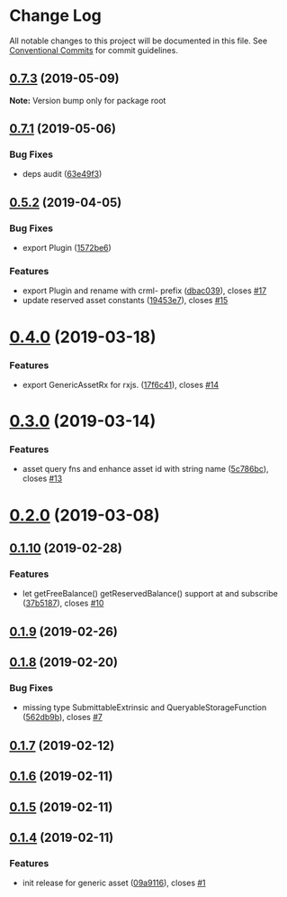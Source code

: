 # Change Log

All notable changes to this project will be documented in this file.
See [Conventional Commits](https://conventionalcommits.org) for commit guidelines.

## [0.7.3](https://bitbucket.org/centralitydev/cennznet-js-generic-asset/compare/v0.7.1...v0.7.3) (2019-05-09)

**Note:** Version bump only for package root





## [0.7.1](https://bitbucket.org/centralitydev/cennznet-js-generic-asset/compare/v0.7.0...v0.7.1) (2019-05-06)


### Bug Fixes

* deps audit ([63e49f3](https://bitbucket.org/centralitydev/cennznet-js-generic-asset/commits/63e49f3))





## [0.5.2](https://bitbucket.org/centralitydev/cennznet-js-generic-asset/compare/v0.5.1...v0.5.2) (2019-04-05)


### Bug Fixes

* export Plugin ([1572be6](https://bitbucket.org/centralitydev/cennznet-js-generic-asset/commits/1572be6))


### Features

* export Plugin and rename with crml- prefix ([dbac039](https://bitbucket.org/centralitydev/cennznet-js-generic-asset/commits/dbac039)), closes [#17](https://bitbucket.org/centralitydev/cennznet-js-generic-asset/issue/17)
* update reserved asset constants ([19453e7](https://bitbucket.org/centralitydev/cennznet-js-generic-asset/commits/19453e7)), closes [#15](https://bitbucket.org/centralitydev/cennznet-js-generic-asset/issue/15)



# [0.4.0](https://bitbucket.org/centralitydev/cennznet-js-generic-asset/compare/v0.3.0...v0.4.0) (2019-03-18)


### Features

* export GenericAssetRx for rxjs. ([17f6c41](https://bitbucket.org/centralitydev/cennznet-js-generic-asset/commits/17f6c41)), closes [#14](https://bitbucket.org/centralitydev/cennznet-js-generic-asset/issue/14)



# [0.3.0](https://bitbucket.org/centralitydev/cennznet-js-generic-asset/compare/v0.2.0...v0.3.0) (2019-03-14)


### Features

* asset query fns and enhance asset id with string name ([5c786bc](https://bitbucket.org/centralitydev/cennznet-js-generic-asset/commits/5c786bc)), closes [#13](https://bitbucket.org/centralitydev/cennznet-js-generic-asset/issue/13)



# [0.2.0](https://bitbucket.org/centralitydev/cennznet-js-generic-asset/compare/v0.1.10...v0.2.0) (2019-03-08)



## [0.1.10](https://bitbucket.org/centralitydev/cennznet-js-generic-asset/compare/v0.1.9...v0.1.10) (2019-02-28)


### Features

* let getFreeBalance() getReservedBalance() support at and subscribe ([37b5187](https://bitbucket.org/centralitydev/cennznet-js-generic-asset/commits/37b5187)), closes [#10](https://bitbucket.org/centralitydev/cennznet-js-generic-asset/issue/10)



## [0.1.9](https://bitbucket.org/centralitydev/cennznet-js-generic-asset/compare/v0.1.8...v0.1.9) (2019-02-26)



## [0.1.8](https://bitbucket.org/centralitydev/cennznet-js-generic-asset/compare/v0.1.7...v0.1.8) (2019-02-20)


### Bug Fixes

* missing type SubmittableExtrinsic and QueryableStorageFunction ([562db9b](https://bitbucket.org/centralitydev/cennznet-js-generic-asset/commits/562db9b)), closes [#7](https://bitbucket.org/centralitydev/cennznet-js-generic-asset/issue/7)



## [0.1.7](https://bitbucket.org/centralitydev/cennznet-js-generic-asset/compare/v0.1.6...v0.1.7) (2019-02-12)



## [0.1.6](https://bitbucket.org/centralitydev/cennznet-js-generic-asset/compare/v0.1.5...v0.1.6) (2019-02-11)



## [0.1.5](https://bitbucket.org/centralitydev/cennznet-js-generic-asset/compare/v0.1.4...v0.1.5) (2019-02-11)



## [0.1.4](https://bitbucket.org/centralitydev/cennznet-js-generic-asset/compare/09a9116...v0.1.4) (2019-02-11)


### Features

* init release for generic asset ([09a9116](https://bitbucket.org/centralitydev/cennznet-js-generic-asset/commits/09a9116)), closes [#1](https://bitbucket.org/centralitydev/cennznet-js-generic-asset/issue/1)
